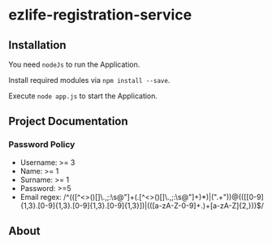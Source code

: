 # ezlife-registration-service

## Installation

You need `nodeJs` to run the Application.

Install required modules via `npm install --save`.

Execute `node app.js` to start the Application.

## Project Documentation

### Password Policy

* Username: >= 3
* Name: >= 1
* Surname: >= 1
* Password: >=5 
* Email regex: /^(([^<>()[\]\\.,;:\s@\"]+(\.[^<>()[\]\\.,;:\s@\"]+)*)|(\".+\"))@((\[[0-9]{1,3}\.[0-9]{1,3}\.[0-9]{1,3}\.[0-9]{1,3}\])|(([a-zA-Z\-0-9]+\.)+[a-zA-Z]{2,}))$/

## About
